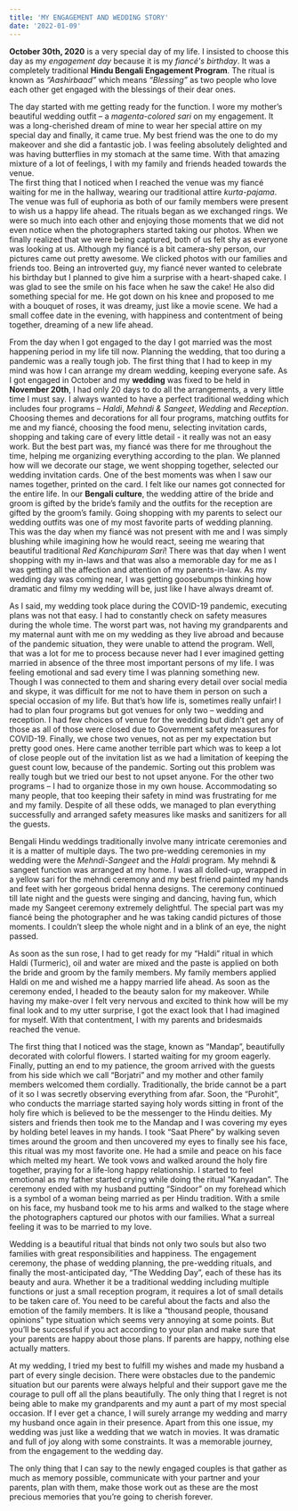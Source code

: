 ```yaml
---
title: 'MY ENGAGEMENT AND WEDDING STORY'
date: '2022-01-09'
---
```


**October 30th, 2020** is a very special day of my life. I insisted to choose this
day as my _engagement day_ because it is my _fiancé's birthday_. It was a completely traditional **Hindu Bengali Engagement Program**. The ritual is known as _“Aashirbaad”_ which means _“Blessing”_ as two people who love each other get engaged with the blessings of their dear ones.

The day started with me getting ready for the function. I wore my mother’s beautiful wedding outfit – a _magenta-colored sari_ on my engagement. It was a long-cherished dream of mine to wear her special attire on my special day and finally, it came true. My best friend was the one to do my makeover and she did a fantastic job. I was feeling absolutely delighted and was having butterflies in my stomach at the same time. With that amazing mixture of a lot of feelings, I with my family and friends headed towards the venue.  
The first thing that I noticed when I reached the venue was my fiancé waiting for me in the hallway, wearing our traditional attire _kurta-pajama_. The venue was full of euphoria as both of our family members were present to wish us a happy life ahead. 
The rituals began as we exchanged rings. We were so much into each other and enjoying those moments that we did not even notice when the photographers started taking our photos. When we finally realized that we were being captured, both of us felt shy as everyone was looking at us. Although my fiancé is a bit camera-shy person, our pictures came out pretty awesome. We clicked photos with our families and friends too. Being an introverted guy, my fiancé never wanted to celebrate his birthday but I planned to give him a surprise with a heart-shaped cake. I was glad to see the smile on his face when he saw the cake! He also did something special for me. He got down on his knee and proposed to me with a bouquet of roses, it was dreamy, just like a movie scene. We had a small coffee date in the evening, with happiness and contentment of being together, dreaming of a new life ahead.

From the day when I got engaged to the day I got married was the most happening period in my life till now. Planning the wedding, that too during a pandemic was a really tough job. The first thing that I had to keep in my mind was how I can arrange my dream wedding, keeping everyone safe. As I got engaged in October and my **wedding** was fixed to be held in **November 20th**, I had only 20 days to do all the arrangements, a very little time I must say. I always wanted to have a perfect traditional wedding which includes four programs – _Haldi_, _Mehndi & Sangeet_, _Wedding_ and _Reception_. Choosing themes and decorations for all four programs, matching outfits for me and my fiancé, choosing the food menu, selecting invitation cards, shopping and taking care of every little detail - it really was not an easy work. But the best part was, my fiancé was there for me throughout the time, helping me organizing everything according to the plan. We planned how will we decorate our stage, we went shopping together, selected our wedding invitation cards. One of the best moments was when I saw our names together, printed on the card. I felt like our names got connected for the entire life. 
In our **Bengali culture**, the wedding attire of the bride and groom is gifted by the bride’s family and the outfits for the reception are gifted by the groom’s family. Going shopping with my parents to select our wedding outfits was one of my most favorite parts of wedding planning. This was the day when my fiancé was not present with me and I was simply blushing while imagining how he would react, seeing me wearing that beautiful traditional _Red Kanchipuram Sari_! There was that day when I went shopping with my in-laws and that was also a memorable day for me as I was getting all the affection and attention of my parents-in-law. As my wedding day was coming near, I was getting goosebumps thinking how dramatic and filmy my wedding will be, just like I have always dreamt of.

As I said, my wedding took place during the COVID-19 pandemic, executing plans was not that easy. I had to constantly check on safety measures during the whole time. The worst part was, not having my grandparents and my maternal aunt with me on my wedding as they live abroad and because of the pandemic situation, they were unable to attend the program. Well, that was a lot for me to process because never had I ever imagined getting married in absence of the three most important persons of my life. I was feeling emotional and sad every time I was planning something new. Though I was connected to them and sharing every detail over social media and skype, it was difficult for me not to have them in person on such a special occasion of my life. But that’s how life is, sometimes really unfair!
I had to plan four programs but got venues for only two – wedding and reception. I had few choices of venue for the wedding but didn’t get any of those as all of those were closed due to Government safety measures for COVID-19. Finally, we chose two venues, not as per my expectation but pretty good ones. Here came another terrible part which was to keep a lot of close people out of the invitation list as we had a limitation of keeping the guest count low, because of the pandemic. Sorting out this problem was really tough but we tried our best to not upset anyone. For the other two programs – I had to organize those in my own house. Accommodating so many people, that too keeping their safety in mind was frustrating for me and my family. Despite of all these odds, we managed to plan everything successfully and arranged safety measures like masks and sanitizers for all the guests.

Bengali Hindu weddings traditionally involve many intricate ceremonies and it is a matter of multiple days. The two pre-wedding ceremonies in my wedding were the _Mehndi-Sangeet_ and the _Haldi_ program. My mehndi & sangeet function was arranged at my home. I was all dolled-up, wrapped in a yellow sari for the mehndi ceremony and my best friend painted my hands and feet with her gorgeous bridal henna designs. The ceremony continued till late night and the guests were singing and dancing, having fun, which made my Sangeet ceremony extremely delightful. The special part was my fiancé being the photographer and he was taking candid pictures of those moments. I couldn’t sleep the whole night and in a blink of an eye, the night passed.  

As soon as the sun rose, I had to get ready for my “Haldi” ritual in which Haldi (Turmeric), oil and water are mixed and the paste is applied on both the bride and groom by the family members. My family members applied Haldi on me and wished me a happy married life ahead. As soon as the ceremony ended, I headed to the beauty salon for my makeover. While having my make-over I felt very nervous and excited to think how will be my final look and to my utter surprise, I got the exact look that I had imagined for myself. With that contentment, I with my parents and bridesmaids reached the venue.  

The first thing that I noticed was the stage, known as “Mandap”, beautifully decorated with colorful flowers. I started waiting for my groom eagerly. Finally, putting an end to my patience, the groom arrived with the guests from his side which we call “Borjatri” and my mother and other family members welcomed them cordially. Traditionally, the bride cannot be a part of it so I was secretly observing everything from afar. Soon, the “Purohit”, who conducts the marriage started saying holy words sitting in front of the holy fire which is believed to be the messenger to the Hindu deities. My sisters and friends then took me to the Mandap and I was covering my eyes by holding betel leaves in my hands. I took “Saat Phere” by walking seven times around the groom and then uncovered my eyes to finally see his face, this ritual was my most favorite one. He had a smile and peace on his face which melted my heart. We took vows and walked around the holy fire together, praying for a life-long happy relationship. I started to feel emotional as my father started crying while doing the ritual “Kanyadan”. The ceremony ended with my husband putting “Sindoor” on my forehead which is a symbol of a woman being married as per Hindu tradition. With a smile on his face, my husband took me to his arms and walked to the stage where the photographers captured our photos with our families. What a surreal feeling it was to be married to my love.

Wedding is a beautiful ritual that binds not only two souls but also two families with great responsibilities and happiness. The engagement ceremony, the phase of wedding planning, the pre-wedding rituals, and finally the most-anticipated day, “The Wedding Day”, each of these has its beauty and aura. Whether it be a traditional wedding including multiple functions or just a small reception program, it requires a lot of small details to be taken care of. You need to be careful about the facts and also the emotion of the family members. It is like a “thousand people, thousand opinions” type situation which seems very annoying at some points. But you’ll be successful if you act according to your plan and make sure that your parents are happy about those plans. If parents are happy, nothing else actually matters.

At my wedding, I tried my best to fulfill my wishes and made my husband a part of every single decision. There were obstacles due to the pandemic situation but our parents were always helpful and their support gave me the courage to pull off all the plans beautifully. The only thing that I regret is not being able to make my grandparents and my aunt a part of my most special occasion. If I ever get a chance, I will surely arrange my wedding and marry my husband once again in their presence. Apart from this one issue, my wedding was just like a wedding that we watch in movies. It was dramatic and full of joy along with some constraints. It was a memorable journey, from the engagement to the wedding day.

The only thing that I can say to the newly engaged couples is that gather as much as memory possible, communicate with your partner and your parents, plan with them, make those work out as these are the most precious memories that you’re going to cherish forever.
